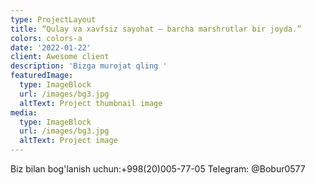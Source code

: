 ```yaml
---
type: ProjectLayout
title: “Qulay va xavfsiz sayohat — barcha marshrutlar bir joyda.”
colors: colors-a
date: '2022-01-22'
client: Awesome client
description: 'Bizga murojat qling '
featuredImage:
  type: ImageBlock
  url: /images/bg3.jpg
  altText: Project thumbnail image
media:
  type: ImageBlock
  url: /images/bg3.jpg
  altText: Project image
---
```

Biz bilan bog'lanish uchun:+998(20)005-77-05
Telegram:
@Bobur0577